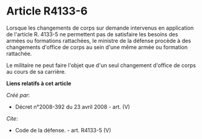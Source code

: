 # Article R4133-6

Lorsque les changements de corps sur demande intervenus en application de l'article R. 4133-5 ne permettent pas de satisfaire
les besoins des armées ou formations rattachées, le ministre de la défense procède à des changements d'office de corps au
sein d'une même armée ou formation rattachée. 

Le militaire ne peut faire l'objet que d'un seul changement d'office de corps au cours de sa carrière.

**Liens relatifs à cet article**

_Créé par_:

  - Décret n°2008-392 du 23 avril 2008 - art. (V)

_Cite_:

  - Code de la défense. - art. R4133-5 (V)
